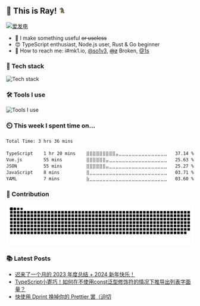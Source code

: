 ## 👋 This is Ray! <img src="./assets/horse.gif" height="20" width="20">

[![爱发电](https://img.shields.io/badge/爱发电-30363D?style=for-the-badge&logo=GitHub-Sponsors&logoColor=#EA4AAA)](https://afdian.net/@so1ve)

- 💎 I make something useful ~~or useless~~
- 😍 TypeScript enthusiast, Node.js user, Rust & Go beginner
- 📱 How to reach me: i#mk1.io, [@so1v3](https://twitter.com/so1v3), ~~[@z](https://mas.mk1.io/@z)~~ Broken, [@1s](https://mas.to/@1s)

### 🔭 Tech stack

![Tech stack](https://skillicons.dev/icons?i=nodejs,deno,typescript,rust,golang,electron,tauri,tailwind,vue,nuxt)

### 🛠 Tools I use

![Tools I use](https://skillicons.dev/icons?i=vscode,rollup,vite,vercel,netlify,cloudflare,git,github,discord,githubactions)

### ⏲️ This week I spent time on...

<!--START_SECTION:waka-->

```txt
Total Time: 3 hrs 36 mins

TypeScript    1 hr 20 mins    ⣿⣿⣿⣿⣿⣿⣿⣿⣿⣤⣀⣀⣀⣀⣀⣀⣀⣀⣀⣀⣀⣀⣀⣀⣀   37.14 %
Vue.js        55 mins         ⣿⣿⣿⣿⣿⣿⣤⣀⣀⣀⣀⣀⣀⣀⣀⣀⣀⣀⣀⣀⣀⣀⣀⣀⣀   25.63 %
JSON          55 mins         ⣿⣿⣿⣿⣿⣿⣤⣀⣀⣀⣀⣀⣀⣀⣀⣀⣀⣀⣀⣀⣀⣀⣀⣀⣀   25.27 %
JavaScript    8 mins          ⣿⣀⣀⣀⣀⣀⣀⣀⣀⣀⣀⣀⣀⣀⣀⣀⣀⣀⣀⣀⣀⣀⣀⣀⣀   03.71 %
YAML          7 mins          ⣷⣀⣀⣀⣀⣀⣀⣀⣀⣀⣀⣀⣀⣀⣀⣀⣀⣀⣀⣀⣀⣀⣀⣀⣀   03.60 %
```

<!--END_SECTION:waka-->

### 🚀 Contribution
<picture>
  <source media="(prefers-color-scheme: dark)" srcset="./assets/contribution-snake-dark.svg" />
  <source media="(prefers-color-scheme: light)" srcset="./assets/contribution-snake.svg" />
  <img alt="github-snake" src="./assets/contribution-snake.svg" />
</picture>

### 📚 Latest Posts
<!-- BLOG-POST-LIST:START -->
- [迟来了一个月的 2023 年度总结 + 2024 新年快乐！](https://blog.mk1.io/posts/bye-2023)
- [TypeScript小寄巧！如何在不使用const泛型修饰符的情况下推导出列表字面量？](https://blog.mk1.io/posts/ts-infer-array-without-const)
- [快使用 Dprint 换掉你的 Prettier 罢（迫切](https://blog.mk1.io/posts/introduce-dprint)
<!-- BLOG-POST-LIST:END -->
